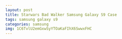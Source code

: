 ```yaml
---
layout: post
title: Starwars Bad Walker Samsung Galaxy S9 Case
tags: samsung galaxy s9
categories: samsung
img: 1C6TvlU2emGxwSyYTOaKaFIhX6SwwxFHC
---
```

